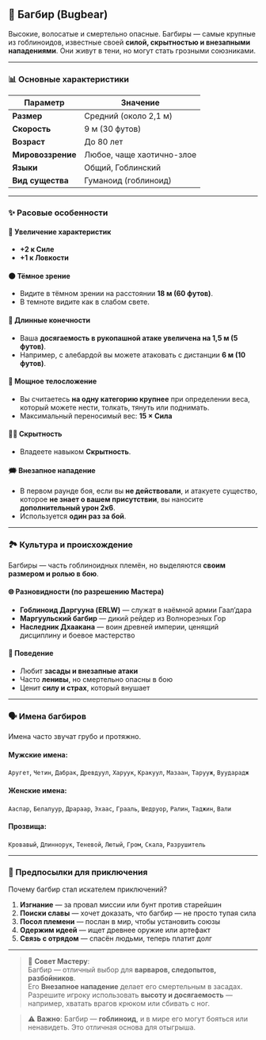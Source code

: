 ## 👹 Багбир (Bugbear)

Высокие, волосатые и смертельно опасные. Багбиры — самые крупные из гоблиноидов, известные своей **силой, скрытностью и внезапными нападениями**. Они живут в тени, но могут стать грозными союзниками.


---

### 📊 Основные характеристики

| Параметр | Значение |
|---------|--------|
| **Размер** | Средний (около 2,1 м) |
| **Скорость** | 9 м (30 футов) |
| **Возраст** | До 80 лет |
| **Мировоззрение** | Любое, чаще хаотично-злое |
| **Языки** | Общий, Гоблинский |
| **Вид существа** | Гуманоид (гоблиноид) |

---

### ✨ Расовые особенности

#### 🧬 Увеличение характеристик
- **+2 к Силе**
- **+1 к Ловкости**

#### 🌑 Тёмное зрение
- Видите в тёмном зрении на расстоянии **18 м (60 футов)**.
- В темноте видите как в слабом свете.

#### 🦾 Длинные конечности
- Ваша **досягаемость в рукопашной атаке увеличена на 1,5 м (5 футов)**.
- Например, с алебардой вы можете атаковать с дистанции **6 м (10 футов)**.

#### 💪 Мощное телосложение
- Вы считаетесь **на одну категорию крупнее** при определении веса, который можете нести, толкать, тянуть или поднимать.
- Максимальный переносимый вес: **15 × Сила**

#### 🕵️‍♂️ Скрытность
- Владеете навыком **Скрытность**.

#### 🗯️ Внезапное нападение
- В первом раунде боя, если вы **не действовали**, и атакуете существо, которое **не знает о вашем присутствии**, вы наносите **дополнительный урон 2к6**.
- Используется **один раз за бой**.

---

### 🏞️ Культура и происхождение

Багбиры — часть гоблиноидных племён, но выделяются **своим размером и ролью в бою**.

#### 🌐 Разновидности (по разрешению Мастера)
- **Гоблиноид Даргууна (ERLW)** — служат в наёмной армии Гаал’дара
- **Маргуульский багбир** — дикий рейдер из Волнорезных Гор
- **Наследник Дхаакана** — воин древней империи, ценящий дисциплину и боевое мастерство

#### 🧠 Поведение
- Любит **засады и внезапные атаки**
- Часто **ленивы**, но смертельно опасны в бою
- Ценит **силу и страх**, который внушает

---

### 🗣️ Имена багбиров

Имена часто звучат грубо и протяжно.

#### Мужские имена:
`Аругет`, `Четин`, `Дабрак`, `Древдуул`, `Харуук`, `Кракуул`, `Мазаан`, `Тарууж`, `Вуударадж`

#### Женские имена:
`Ааспар`, `Белалуур`, `Драраар`, `Эхаас`, `Грааль`, `Шедруор`, `Ралин`, `Таджин`, `Вали`

#### Прозвища:
`Кровавый`, `Длиннорук`, `Теневой`, `Лютый`, `Гром`, `Скала`, `Разрушитель`

---

### 🎯 Предпосылки для приключения

Почему багбир стал искателем приключений?

1. **Изгнание** — за провал миссии или бунт против старейшин
2. **Поиски славы** — хочет доказать, что багбир — не просто тупая сила
3. **Посол племени** — послан в мир, чтобы установить союзы
4. **Одержим идеей** — ищет древнее оружие или артефакт
5. **Связь с отрядом** — спасён людьми, теперь платит долг

---

> 📌 **Совет Мастеру**:  
> Багбир — отличный выбор для **варваров, следопытов, разбойников**.  
> Его **Внезапное нападение** делает его смертельным в засадах.  
> Разрешите игроку использовать **высоту и досягаемость** — например, хватать врагов крюком или сбивать с ног.

> ⚠️ **Важно**: Багбир — **гоблиноид**, и в мире его могут бояться или ненавидеть. Это отличная основа для отыгрыша.
